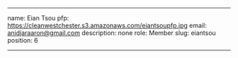 ---

name: Eian Tsou
pfp: https://cleanwestchester.s3.amazonaws.com/eiantsoupfp.jpg
email: anidjaraaron@gmail.com
description: none
role: Member
slug: eiantsou
position: 6


---